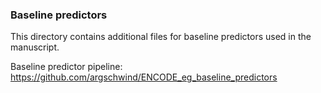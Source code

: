 ### Baseline predictors
This directory contains additional files for baseline predictors used in the manuscript.

Baseline predictor pipeline: https://github.com/argschwind/ENCODE_eg_baseline_predictors 
